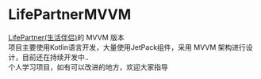 # LifePartnerMVVM  
[LifePartner(生活伴侣)](https://github.com/MuppetWizard/LifePartner)的 MVVM 版本  
项目主要使用Kotlin语言开发，大量使用JetPack组件，采用 MVVM 架构进行设计，目前还在持续开发中..  
个人学习项目，如有可以改进的地方，欢迎大家指导
